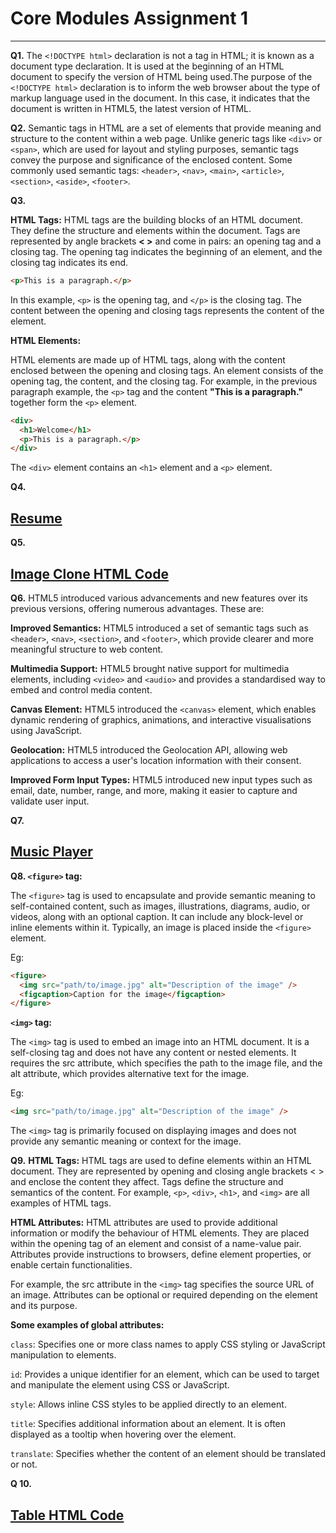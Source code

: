 # Core Modules Assignment 1

---

**Q1.** The `<!DOCTYPE html>` declaration is not a tag in HTML; it is known as a document type declaration. It is used at the beginning of an HTML document to specify the version of HTML being used.The purpose of the `<!DOCTYPE html>` declaration is to inform the web browser about the type of markup language used in the document. In this case, it indicates that the document is written in HTML5, the latest version of HTML.

**Q2.** Semantic tags in HTML are a set of elements that provide meaning and structure to the content within a web page. Unlike generic tags like `<div>` or `<span>`, which are used for layout and styling purposes, semantic tags convey the purpose and significance of the enclosed content.
Some commonly used semantic tags:
`<header>`, `<nav>`, `<main>`, `<article>`, `<section>`, `<aside>`, `<footer>`.

**Q3.**

**HTML Tags:** HTML tags are the building blocks of an HTML document. They define the structure and elements within the document. Tags are represented by angle brackets **< >** and come in pairs: an opening tag and a closing tag. The opening tag indicates the beginning of an element, and the closing tag indicates its end.

```html
<p>This is a paragraph.</p>
```

In this example, `<p>` is the opening tag, and `</p>` is the closing tag. The content between the opening and closing tags represents the content of the element.

**HTML Elements:**

HTML elements are made up of HTML tags, along with the content enclosed between the opening and closing tags. An element consists of the opening tag, the content, and the closing tag. For example, in the previous paragraph example, the `<p>` tag and the content **"This is a paragraph."** together form the `<p>` element.

```html
<div>
  <h1>Welcome</h1>
  <p>This is a paragraph.</p>
</div>
```

The `<div>` element contains an `<h1>` element and a `<p>` element.

**Q4.**

## [Resume](https://github.com/AmanRaj1999/Resume)

**Q5.**

## [Image Clone HTML Code](https://github.com/AmanRaj1999/FSJS-2.0-HTML-Assignment/blob/master/Question5/index.html)

**Q6.** HTML5 introduced various advancements and new features over its previous versions, offering numerous advantages. These are:

**Improved Semantics:** HTML5 introduced a set of semantic tags such as `<header>`, `<nav>`, `<section>`, and `<footer>`, which provide clearer and more meaningful structure to web content.

**Multimedia Support:** HTML5 brought native support for multimedia elements, including `<video>` and `<audio>` and provides a standardised way to embed and control media content.

**Canvas Element:** HTML5 introduced the `<canvas>` element, which enables dynamic rendering of graphics, animations, and interactive visualisations using JavaScript.

**Geolocation:** HTML5 introduced the Geolocation API, allowing web applications to access a user's location information with their consent.

**Improved Form Input Types:** HTML5 introduced new input types such as email, date, number, range, and more, making it easier to capture and validate user input.

**Q7.**

## [Music Player](<https://github.com/AmanRaj1999/FSJS-2.0-HTML-Assignment/tree/master/Music%20App(HTML%20Assignment)>)

**Q8. `<figure>` tag:**

The `<figure>` tag is used to encapsulate and provide semantic meaning to self-contained content, such as images, illustrations, diagrams, audio, or videos, along with an optional caption. It can include any block-level or inline elements within it. Typically, an image is placed inside the `<figure>` element.

Eg:

```html
<figure>
  <img src="path/to/image.jpg" alt="Description of the image" />
  <figcaption>Caption for the image</figcaption>
</figure>
```

**`<img>` tag:**

The `<img>` tag is used to embed an image into an HTML document. It is a self-closing tag and does not have any content or nested elements. It requires the src attribute, which specifies the path to the image file, and the alt attribute, which provides alternative text for the image.

Eg:

```html
<img src="path/to/image.jpg" alt="Description of the image" />
```

The `<img>` tag is primarily focused on displaying images and does not provide any semantic meaning or context for the image.

**Q9.** **HTML Tags:** HTML tags are used to define elements within an HTML document. They are represented by opening and closing angle brackets < > and enclose the content they affect. Tags define the structure and semantics of the content. For example, `<p>`, `<div>`, `<h1>`, and `<img>` are all examples of HTML tags.

**HTML Attributes:** HTML attributes are used to provide additional information or modify the behaviour of HTML elements. They are placed within the opening tag of an element and consist of a name-value pair. Attributes provide instructions to browsers, define element properties, or enable certain functionalities.

For example, the src attribute in the `<img>` tag specifies the source URL of an image. Attributes can be optional or required depending on the element and its purpose.

**Some examples of global attributes:**

`class`: Specifies one or more class names to apply CSS styling or JavaScript manipulation to elements.

`id`: Provides a unique identifier for an element, which can be used to target and manipulate the element using CSS or JavaScript.

`style`: Allows inline CSS styles to be applied directly to an element.

`title`: Specifies additional information about an element. It is often displayed as a tooltip when hovering over the element.

`translate`: Specifies whether the content of an element should be translated or not.

**Q 10.**

## [Table HTML Code](https://github.com/AmanRaj1999/FSJS-2.0-HTML-Assignment/blob/master/Question10/index.html)
